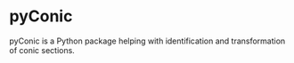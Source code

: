 # pyConic

pyConic is a Python package helping with identification and transformation
of conic sections.

